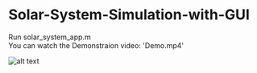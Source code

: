 # Solar-System-Simulation-with-GUI
Run solar_system_app.m <br />
You can watch the Demonstraion video: 'Demo.mp4'

![alt text](https://drive.google.com/file/d/1kXN6qVNtWJoYVsjMNI86-QKv6e56M12n/view)
